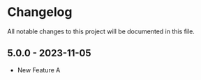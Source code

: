 # Changelog

All notable changes to this project will be documented in this file.

## 5.0.0 - 2023-11-05

- New Feature A
